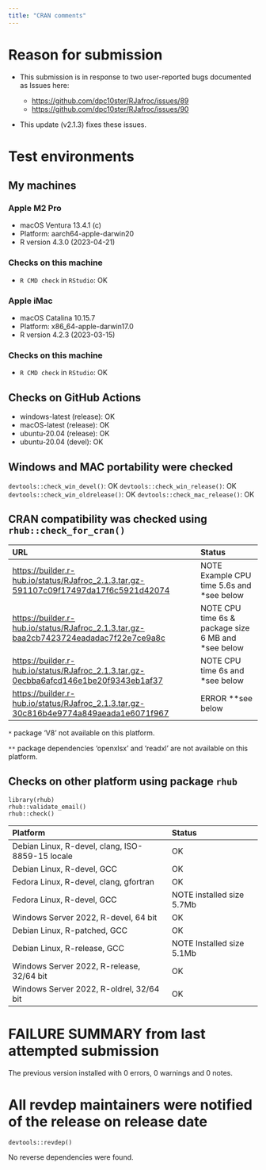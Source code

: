 ```yaml
---
title: "CRAN comments"
---
```



# Reason for submission
* This submission is in response to two user-reported bugs documented as Issues here:

    + https://github.com/dpc10ster/RJafroc/issues/89
    + https://github.com/dpc10ster/RJafroc/issues/90

* This update (v2.1.3) fixes these issues. 


# Test environments

## My machines

### Apple M2 Pro

* macOS Ventura 13.4.1 (c)
* Platform: aarch64-apple-darwin20
* R version 4.3.0 (2023-04-21)

### Checks on this machine

* `R CMD check` in `RStudio`: OK


### Apple iMac

* macOS Catalina 10.15.7
* Platform: x86_64-apple-darwin17.0
* R version 4.2.3 (2023-03-15)

### Checks on this machine

* `R CMD check` in `RStudio`: OK


## Checks on GitHub Actions

* windows-latest (release): OK
* macOS-latest (release):  OK
* ubuntu-20.04 (release): OK
* ubuntu-20.04 (devel): OK


## Windows and MAC portability were checked

`devtools::check_win_devel()`: OK
`devtools::check_win_release()`: OK
`devtools::check_win_oldrelease()`: OK 
`devtools::check_mac_release()`: OK


## CRAN compatibility was checked using `rhub::check_for_cran()`


| URL                                                                                  | Status                                                    |
|:-------------------------------------------------------------------------------------|:----------------------------------------------------------|
|https://builder.r-hub.io/status/RJafroc_2.1.3.tar.gz-591107c09f17497da17f6c5921d42074 | NOTE Example CPU time 5.6s and \*see below                |
|https://builder.r-hub.io/status/RJafroc_2.1.3.tar.gz-baa2cb7423724eadadac7f22e7ce9a8c | NOTE CPU time 6s & package size 6 MB and \*see below      |
|https://builder.r-hub.io/status/RJafroc_2.1.3.tar.gz-0ecbba6afcd146e1be20f9343eb1af37 | NOTE CPU time 6s and \*see below                          |
|https://builder.r-hub.io/status/RJafroc_2.1.3.tar.gz-30c816b4e9774a849aeada1e6071f967 | ERROR \**see below                                        |

`*` package ‘V8’ not available on this platform.

`**` package dependencies ‘openxlsx’ and ‘readxl’ are not available on this platform.


## Checks on other platform using package `rhub`

```
library(rhub)
rhub::validate_email()
rhub::check()
```



| Platform                                                 | Status                                                |
|:---------------------------------------------------------|:------------------------------------------------------|
| Debian Linux, R-devel, clang, ISO-8859-15 locale         | OK                                                    |
| Debian Linux, R-devel, GCC                               | OK                                                    |
| Fedora Linux, R-devel, clang, gfortran                   | OK                                                    |
| Fedora Linux, R-devel, GCC                               | NOTE installed size 5.7Mb                             |
| Windows Server 2022, R-devel, 64 bit                     | OK                                                    |
| Debian Linux, R-patched, GCC                             | OK                                                    |
| Debian Linux, R-release, GCC                             | NOTE Installed size 5.1Mb                             |
| Windows Server 2022, R-release, 32/64 bit                | OK                                                    |
| Windows Server 2022, R-oldrel, 32/64 bit                 | OK                                                    |



# FAILURE SUMMARY from last attempted submission

The previous version installed with 0 errors, 0 warnings and 0 notes. 


# All revdep maintainers were notified of the release on release date

```
devtools::revdep()
```

No reverse dependencies were found.


